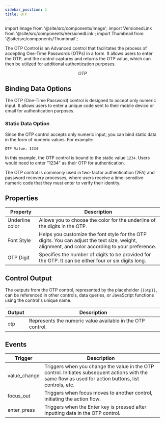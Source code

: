 ```yaml
---
sidebar_position: 1
title: OTP
---
```


import Image from '@site/src/components/Image';
import VersionedLink from '@site/src/components/VersionedLink';
import Thumbnail from '@site/src/components/Thumbnail';

The OTP Control is an Advanced control that facilitates the process of accepting One-Time Passwords (OTPs) in a form. It allows users to enter the OTP, and the control captures and returns the OTP value, which can then be utilized for additional authentication purposes.

<figure>
  <Thumbnail src="/img/reference/controls/otp/preview.png" alt="OTP" />
  <figcaption align = "center"><i>OTP</i></figcaption>
</figure>

## Binding Data Options

The OTP (One-Time Password) control is designed to accept only numeric input. It allows users to enter a unique code sent to their mobile device or email for authentication purposes.

### Static Data Option

Since the OTP control accepts only numeric input, you can bind static data in the form of numeric values. For example:

```
OTP Value: 1234
```

In this example, the OTP control is bound to the static value `1234`. Users would need to enter "1234" as their OTP for authentication.

The OTP control is commonly used in two-factor authentication (2FA) and password recovery processes, where users receive a time-sensitive numeric code that they must enter to verify their identity.


## Properties


| Property          | Description                                                                                            |
|-------------------|--------------------------------------------------------------------------------------------------------|
| Underline color   | Allows you to choose the color for the underline of the digits in the OTP.                            |
| Font Style        | Helps you customize the font style for the OTP digits. You can adjust the text size, weight, alignment, and color according to your preference.                                                    |
| OTP Digit         | Specifies the number of digits to be provided for the OTP. It can be either four or six digits long.  |


## Control Output

The outputs from the OTP control, represented by the placeholder `{{otp}}`, can be referenced in other controls, data queries, or JavaScript functions using the control's unique name.

| Output       | Description                                                                                                  |
|--------------|--------------------------------------------------------------------------------------------------------------|
| otp    | Represents the numeric value available in the OTP control.                        |

## Events

| Trigger      | Description                                                                                                                                                    |
|--------------|----------------------------------------------------------------------------------------------------------------------------------------------------------------|
| value_change | Triggers when you change the value in the OTP control. Initiates subsequent actions with the same flow as used for action buttons, list controls, etc.  |
| focus_out    | Triggers when focus moves to another control, initiating the action flow.                                                                                     |
| enter_press  | Triggers when the Enter key is pressed after inputting data in the OTP control.                                                                           |
